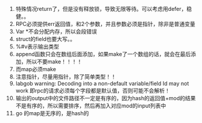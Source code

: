 1. 特殊情况return了，但是没有释放锁，导致无限等待。可以考虑用defer，稳健。。
2. RPC必须提供err返回值，和2个参数，并且参数必须是指针，除非是普通变量
3. Var *不会分配内存，所以会段错误
4. struct的field也要大写。。
5. %#v表示输出类型
6. append函数只会在数组后面添加，如果make了一个数组的话，就会在最后添加，所以不要make！！！！
7. 而map必须make
8. 注意指针，尽量用指针，除了简单类型！！
9. labgob warning: Decoding into a non-default variable/field Id may not work
   即rpc的请求必须每个字段都是默认值，否则可能不会解析！
10. 输出的output中的文件路径不一定是有序的，因为hash的返回值+mod的结果不是有序的，所以需要排序，然后再加入对应mod的input列表中
11. go 的map是无序的，是hash的













